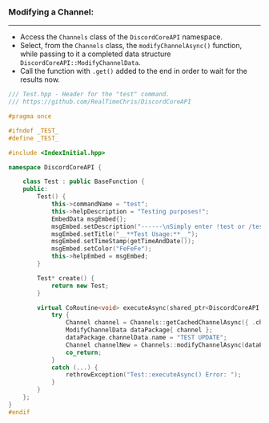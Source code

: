 ### **Modifying a Channel:**
---
- Access the `Channels` class of the `DiscordCoreAPI` namespace.
- Select, from the `Channels` class, the `modifyChannelAsync()` function, while passing to it a completed data structure `DiscordCoreAPI::ModifyChannelData`.
- Call the function with `.get()` added to the end in order to wait for the results now.

```cpp
/// Test.hpp - Header for the "test" command.
/// https://github.com/RealTimeChris/DiscordCoreAPI

#pragma once

#ifndef _TEST_
#define _TEST_

#include <IndexInitial.hpp>

namespace DiscordCoreAPI {

	class Test : public BaseFunction {
	public:
		Test() {
			this->commandName = "test";
			this->helpDescription = "Testing purposes!";
			EmbedData msgEmbed{};
			msgEmbed.setDescription("------\nSimply enter !test or /test!\n------");
			msgEmbed.setTitle("__**Test Usage:**__");
			msgEmbed.setTimeStamp(getTimeAndDate());
			msgEmbed.setColor("FeFeFe");
			this->helpEmbed = msgEmbed;
		}

		Test* create() {
			return new Test;
		}

		virtual CoRoutine<void> executeAsync(shared_ptr<DiscordCoreAPI::BaseFunctionArguments> args) {
			try {
				Channel channel = Channels::getCachedChannelAsync({ .channelId = args->eventData.getChannelId() }).get();
				ModifyChannelData dataPackage{ channel };
				dataPackage.channelData.name = "TEST UPDATE";
				Channel channelNew = Channels::modifyChannelAsync(dataPackage).get();
				co_return;
			}
			catch (...) {
				rethrowException("Test::executeAsync() Error: ");
			}
		}
	};
}
#endif
```
